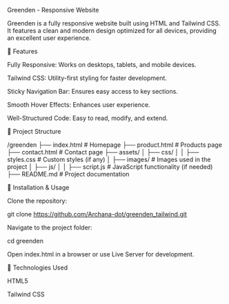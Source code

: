 Greenden - Responsive Website

Greenden is a fully responsive website built using HTML and Tailwind CSS. It features a clean and modern design optimized for all devices, providing an excellent user experience.

🚀 Features

Fully Responsive: Works on desktops, tablets, and mobile devices.

Tailwind CSS: Utility-first styling for faster development.

Sticky Navigation Bar: Ensures easy access to key sections.

Smooth Hover Effects: Enhances user experience.

Well-Structured Code: Easy to read, modify, and extend.

📂 Project Structure

/greenden
  ├── index.html          # Homepage
  ├── product.html        # Products page
  ├── contact.html        # Contact page
  ├── assets/
  │   ├── css/
  │   │   ├── styles.css  # Custom styles (if any)
  │   ├── images/         # Images used in the project
  │   ├── js/
  │   │   ├── script.js   # JavaScript functionality (if needed)
  ├── README.md           # Project documentation

📌 Installation & Usage

Clone the repository:

git clone https://github.com/Archana-dot/greenden_tailwind.git

Navigate to the project folder:

cd greenden

Open index.html in a browser or use Live Server for development.

🎨 Technologies Used

HTML5

Tailwind CSS
